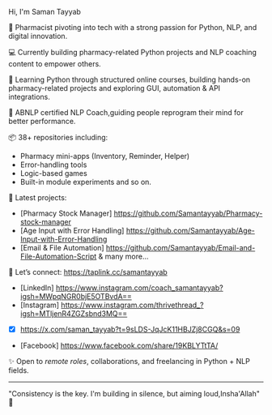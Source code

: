 Hi, I'm Saman Tayyab

🎯 Pharmacist pivoting into tech with a strong passion for Python, NLP, and digital innovation.

💻 Currently building pharmacy-related Python projects and NLP coaching content to empower others.

🌱 Learning Python through structured online courses, building hands-on pharmacy-related projects and exploring GUI, automation & API integrations.

🧠 ABNLP certified NLP Coach,guiding people reprogram their mind for better performance.

📦 38+ repositories including:
- Pharmacy mini-apps (Inventory, Reminder, Helper)
- Error-handling tools
- Logic-based games
- Built-in module experiments and so on.

📌 Latest projects:
- [Pharmacy Stock Manager] https://github.com/Samantayyab/Pharmacy-stock-manager
- [Age Input with Error Handling] https://github.com/Samantayyab/Age-Input-with-Error-Handling
- [Email & File Automation] https://github.com/Samantayyab/Email-and-File-Automation-Script
  & many more...

🔗 Let’s connect:
https://taplink.cc/samantayyab
- [LinkedIn] https://www.instagram.com/coach_samantayyab?igsh=MWpqNGR0bjE5OTBvdA==
- [Instagram] https://www.instagram.com/thrivethread_?igsh=MTljenR4ZGZsbnd3MQ==
- [X] https://x.com/saman_tayyab?t=9sLDS-JqJcK11HBJZj8CGQ&s=09
- [Facebook]  https://www.facebook.com/share/19KBLYTtTA/

✨ Open to *remote roles*, collaborations, and freelancing in Python + NLP fields.

---
"Consistency is the key. I'm building in silence, but aiming loud,Insha'Allah" 🚀
